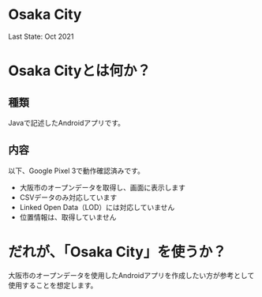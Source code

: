 # Osaka City

Last State: Oct 2021
# Osaka Cityとは何か？

## 種類
Javaで記述したAndroidアプリです。

## 内容
以下、Google Pixel 3で動作確認済みです。
* 大阪市のオープンデータを取得し、画面に表示します
* CSVデータのみ対応しています
* Linked Open Data（LOD）には対応していません
* 位置情報は、取得していません

# だれが、「Osaka City」を使うか？

大阪市のオープンデータを使用したAndroidアプリを作成したい方が参考として使用することを想定します。

